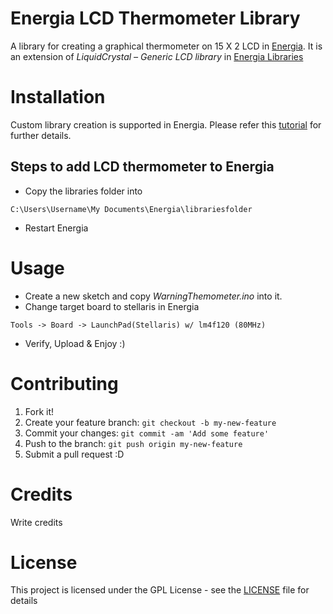 # Energia LCD Thermometer Library
A library for creating a graphical thermometer on 15 X 2 LCD in [Energia]. It is an extension of *LiquidCrystal – Generic LCD library* in [Energia Libraries][el]

# Installation
Custom library creation is supported in Energia. Please refer this [tutorial][libtut] for further details.

## Steps to add LCD thermometer to Energia
+ Copy the libraries folder into 
```
C:\Users\Username\My Documents\Energia\librariesfolder
```
+ Restart Energia

# Usage
+ Create a new sketch and copy *WarningThemometer.ino* into it.
+ Change target board to stellaris in Energia
```
Tools -> Board -> LaunchPad(Stellaris) w/ lm4f120 (80MHz)
```
+ Verify, Upload & Enjoy :)

# Contributing
1. Fork it!
2. Create your feature branch: `git checkout -b my-new-feature`
3. Commit your changes: `git commit -am 'Add some feature'`
4. Push to the branch: `git push origin my-new-feature`
5. Submit a pull request :D

# Credits
Write credits

# License
This project is licensed under the GPL License - see the [LICENSE](LICENSE) file for details

[libtut]:<http://energia.nu/Tutorial_Library.html>
[el]:<http://energia.nu/reference/libraries/>
[energia]: <http://energia.nu/>
